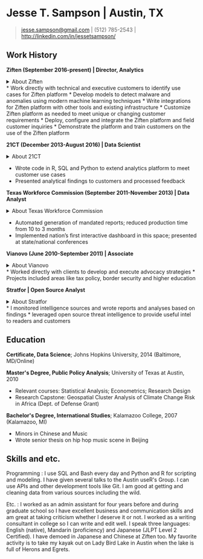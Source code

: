 Jesse T. Sampson | Austin, TX
============

> <jesse.sampson@gmail.com> | (512) 785-2543 | <http://linkedin.com/in/jessetsampson/>	

Work History
----------
 
**Ziften (September 2016-present) | Director, Analytics**
<details><summary>About Ziften</summary>Ziften is an Endpoint Protection Platform company offering Endpoint Detection and Response, Advanced Antivirus and more. I am responsible for making sure useful results come out of the platform, developing new methods and techniques to improve the value of our offering and supporting the success of our information security engagements across industries which requires a unique mix of analytical, communication, and data engineering skills. 
</details>
* Work directly with technical and executive customers to identify use cases for Ziften platform
* Develop models to detect malware and anomalies using modern machine learning techniques
* Write integrations for Ziften platform with other tools and existing infrastructure
* Customize Ziften platform as needed to meet unique or changing customer requirements
* Deploy, configure and integrate the Ziften platform and field customer inquiries 
* Demonstrate the platform and train customers on the use of the Ziften platform

**21CT (December 2013-August 2016) | Data Scientist**
<details><summary>About 21CT</summary>21CT (now Pulselight) is a data analytics company in the health care space. At 21CT I learned how to develop on a platform as well as how to get business results from data science techniques. I also advanced from data analyst to the data science team after using regression analysis to identify data quality issues leading to savings over $2 million. 
</details>

* Wrote code in R, SQL and Python to extend analytics platform to meet customer use cases
* Presented analytical findings to customers and processed feedback

**Texas Workforce Commission (September 2011-November 2013) | Data Analyst**
<details><summary>About Texas Workforce Commission</summary>The Texas Workforce Commission is a state agency that runs many education and training programs among other things. At TWC I was responsible for getting/cleaning data and using SQL, R and Python to evaluate workforce training program outcomes. I also worked on projections, surveys, and provided datasets to research partners. 
</details>

* Automated generation of mandated reports; reduced production time from 10 to 3 months
* Implemented nation’s first interactive dashboard in this space; presented at state/national conferences

**Vianovo (June 2010-September 2011) | Associate**
<details><summary>About Vianovo</summary>**Vianovo is a communications and public relations consultancy.</details>
* Worked directly with clients to develop and execute advocacy strategies 
* Projects included areas like tax policy, border security and higher education

**Stratfor | Open Source Analyst**
<details><summary>About Stratfor</summary> Stratfor is an open-source Geopolitical analysis firm.
</details>
* I monitored intelligence sources and wrote reports and analyses based on findings 
* leveraged open source threat intelligence to provide useful intel to readers and customers 

Education
---------
**Certificate, Data Science**; Johns Hopkins University, 2014 (Baltimore, MD/Online) 

**Master's Degree, Public Policy Analysis**; University of Texas at Austin, 2010 

* Relevant courses: Statistical Analysis; Econometrics; Research Design
* Research Capstone: Geospatial Cluster Analysis of Climate Change Risk in Africa (Dept. of Defense Grant)

**Bachelor's Degree, International Studies**; Kalamazoo College, 2007 (Kalamazoo, MI)

* Minors in Chinese and Music
* Wrote senior thesis on hip hop music scene in Beijing

Skills and etc.
----------------------------------------
Programming
: I use SQL and Bash every day and Python and R for scripting and modeling. I have given several talks to the Austin useR's Group. I can use APIs and other development tools like Git. I am good at getting and cleaning data from various sources including the wild.

Etc.
: I worked as an admin assistant for four years before and during graduate school so I have excellent business and communication skills and am great at taking criticism whether I deserve it or not. I worked as a writing consultant in college so I can write and edit well. I speak three languages: English (native), Mandarin (proficiency) and Japanese (JLPT Level 2 Certified). I have demoed in Japanese and Chinese at Ziften too. My favorite activity is to take my kayak out on Lady Bird Lake in Austin when the lake is full of Herons and Egrets. 

